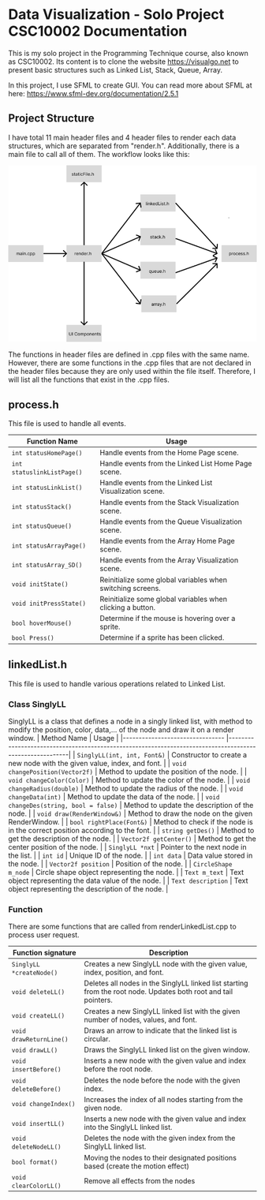 # Data Visualization - Solo Project CSC10002 Documentation 
This is my solo project in the Programming Technique course, also known as CSC10002. Its content is to clone the website https://visualgo.net to present basic 
structures such as Linked List, Stack, Queue, Array.

In this project, I use SFML to create GUI. You can read more about SFML at here: https://www.sfml-dev.org/documentation/2.5.1

## Project Structure 
I have total 11 main header files and 4 header files to render each data structures, which are separated from "render.h". Additionally, there is 
a main file to call all of them. The workflow looks like this:


![workflow](https://github.com/CaoHuuKhuongDuy/Data-visualization/blob/main/media/img/workFlow_rm.png)

The functions in header files are defined in .cpp files with the same name. However, there are some functions in the .cpp files that are not declared in the header files because they are only used within the file itself. Therefore, I will list all the functions that exist in the .cpp files.

## process.h
This file is used to handle all events. 

| Function Name                 | Usage                                                                        |
|-------------------------------|------------------------------------------------------------------------------|
| `int statusHomePage()`        | Handle events from the Home Page scene.                                      |
| `int statuslinkListPage()`    | Handle events from the Linked List Home Page scene.                          |
| `int statusLinkList()`        | Handle events from the Linked List Visualization scene.                      |
| `int statusStack()`           | Handle events from the Stack Visualization scene.                            |
| `int statusQueue()`           | Handle events from the Queue Visualization scene.                            |
| `int statusArrayPage()`       | Handle events from the Array Home Page scene.                                |
| `int statusArray_SD()`        | Handle events from the Array Visualization scene.                            |
| `void initState()`            | Reinitialize some global variables when switching screens.                   |
| `void initPressState()`       | Reinitialize some global variables when clicking a button.                   |
| `bool hoverMouse()`           | Determine if the mouse is hovering over a sprite.                            |
| `bool Press()`                | Determine if a sprite has been clicked.                                      |


## linkedList.h
This file is used to handle various operations related to Linked List.
### Class SinglyLL
SinglyLL is a class that defines a node in a singly linked list, with method to modify the position, color, data,... of the node and draw it on a render window.
| Method Name                    | Usage                                                                                                   |
|-------------------------------- |---------------------------------------------------------------------------------------------------------|
| `SinglyLL(int, int, Font&)`   | Constructor to create a new node with the given value, index, and font.                                  |
| `void changePosition(Vector2f)`     | Method to update the position of the node.                                                         |
| `void changeColor(Color)`           | Method to update the color of the node.                                                            |
| `void changeRadius(double)`         | Method to update the radius of the node.                                                           |
| `void changeData(int)`               | Method to update the data of the node.                                                            |
| `void changeDes(string, bool = false)` | Method to update the description of the node.                                                   |
| `void draw(RenderWindow&)`           | Method to draw the node on the given RenderWindow.                                                |
| `bool rightPlace(Font&)`             | Method to check if the node is in the correct position according to the font.                     |
| `string getDes()`                     | Method to get the description of the node.                                                       |
| `Vector2f getCenter()`                | Method to get the center position of the node.                                                   |
| `SinglyLL *nxt`                       | Pointer to the next node in the list.                                                            |
| `int id`                               | Unique ID of the node.                                                                          |
| `int data`                             | Data value stored in the node.                                                                  |
| `Vector2f position`                    | Position of the node.                                                                           |
| `CircleShape m_node`                   | Circle shape object representing the node.                                                      |
| `Text m_text`                          | Text object representing the data value of the node.                                            |
| `Text description`                     | Text object representing the description of the node.                                           |

### Function

There are some functions that are called from renderLinkedList.cpp to process user request.

| Function signature                                      | Description                                                                                                     |
|---------------------------------------------------------|------------------------------------------------------------------------------------|
| `SinglyLL *createNode()`  | Creates a new SinglyLL node with the given value, index, position, and font.                                   |
| `void deleteLL()`          | Deletes all nodes in the SinglyLL linked list starting from the root node. Updates both root and tail pointers. |
| `void createLL()` | Creates a new SinglyLL linked list with the given number of nodes, values, and font. |
| `void drawReturnLine()` | Draws an arrow to indicate that the linked list is circular. |
| `void drawLL()` | Draws the SinglyLL linked list on the given window. |
| `void insertBefore()` | Inserts a new node with the given value and index before the root node. |
| `void deleteBefore()` | Deletes the node before the node with the given index. |
| `void changeIndex()` | Increases the index of all nodes starting from the given node. |
| `void insertLL()` | Inserts a new node with the given value and index into the SinglyLL linked list. |
| `void deleteNodeLL()` | Deletes the node with the given index from the SinglyLL linked list. |
| `bool format()` | Moving the nodes to their designated positions based (create the motion effect)|
| `void clearColorLL()`| Remove all effects from the nodes|
